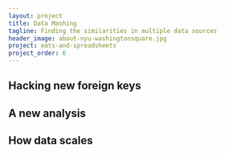 ```yaml
---
layout: project
title: Data Mashing
tagline: Finding the similarities in multiple data sources
header_image: about-nyu-washingtonsquare.jpg
project: eats-and-spreadsheets
project_order: 6
---
```


## Hacking new foreign keys

## A new analysis

## How data scales